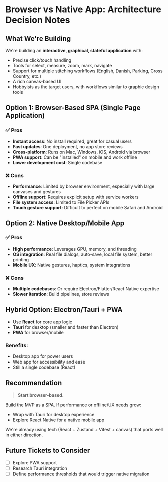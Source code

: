 # Browser vs Native App: Architecture Decision Notes

## What We're Building

We're building an **interactive, graphical, stateful application** with:

- Precise click/touch handling
- Tools for select, measure, zoom, mark, navigate
- Support for multiple stitching workflows (English, Danish, Parking, Cross Country, etc.)
- A rich canvas-based UI
- Hobbyists as the target users, with workflows similar to graphic design tools

## Option 1: Browser-Based SPA (Single Page Application)

### ✅ Pros

- **Instant access**: No install required, great for casual users
- **Fast updates**: One deployment, no app store reviews
- **Cross-platform**: Runs on Mac, Windows, iOS, Android via browser
- **PWA support**: Can be "installed" on mobile and work offline
- **Lower development cost**: Single codebase

### ❌ Cons

- **Performance**: Limited by browser environment, especially with large canvases and gestures
- **Offline support**: Requires explicit setup with service workers
- **File system access**: Limited to File Picker APIs
- **Touch gesture support**: Difficult to perfect on mobile Safari and Android

## Option 2: Native Desktop/Mobile App

### ✅ Pros

- **High performance**: Leverages GPU, memory, and threading
- **OS integration**: Real file dialogs, auto-save, local file system, better printing
- **Mobile UX**: Native gestures, haptics, system integrations

### ❌ Cons

- **Multiple codebases**: Or require Electron/Flutter/React Native expertise
- **Slower iteration**: Build pipelines, store reviews

## Hybrid Option: Electron/Tauri + PWA

- Use **React** for core app logic
- **Tauri** for desktop (smaller and faster than Electron)
- **PWA** for browser/mobile

### Benefits:

- Desktop app for power users
- Web app for accessibility and ease
- Still a single codebase (React)

## Recommendation

> **Start browser-based.**

Build the MVP as a SPA. If performance or offline/UX needs grow:

- Wrap with Tauri for desktop experience
- Explore React Native for a native mobile app

We're already using tech (React + Zustand + Vitest + canvas) that ports well in either direction.

## Future Tickets to Consider

- [ ] Explore PWA support
- [ ] Research Tauri integration
- [ ] Define performance thresholds that would trigger native migration
